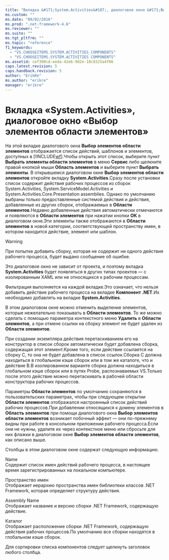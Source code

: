 ```yaml
---
title: "Вкладка &#171;System.Activities&#187;, диалоговое окно &#171;Выбор элементов области элементов&#187; | Microsoft Docs"
ms.custom: ""
ms.date: "09/02/2016"
ms.prod: ".net-framework-4.6"
ms.reviewer: ""
ms.suite: ""
ms.tgt_pltfrm: ""
ms.topic: "reference"
f1_keywords: 
  - "VS.CHOOSEITEMS.SYSTEM.ACTIVITIES_COMPONENTS"
  - "VS.CHOOSEITEMS.SYSTEM.ACTIVITIES COMPONENTS"
ms.assetid: cef390cd-eeda-42e6-9d2e-18c8325a4f06
caps.latest.revision: 5
caps.handback.revision: 5
author: "ErikRe"
ms.author: "erikre"
manager: "erikre"
---
```

# Вкладка &#171;System.Activities&#187;, диалоговое окно &#171;Выбор элементов области элементов&#187;
На этой вкладке диалогового окна **Выбор элементов области элементов** отображается список действий, шаблонов и элементов, доступных в [!INCLUDE[wf](../workflow-designer/includes/wf_md.md)].Чтобы открыть этот список, выберите пункт **Выбрать элементы области элементов** в меню **Сервис** либо щелкните правой кнопкой мыши **Область элементов** и выберите пункт **Выбрать элементы**. В открывшемся диалоговом окне **Выбор элементов области элементов** откройте вкладку **System.Activities**.Сразу после установки список содержит действия рабочих процессов из сборок System.Activities, System.ServiceModel.Activities и System.Activities.Core.Presentation assemblies. Однако по умолчанию выбраны только предоставленные системой действия и действия, добавленные из других сборок, отображаемых в **Области элементов**.Недавно добавленные действия автоматически отмечаются и появляются в **Области элементов** при нажатии кнопки **ОК** в диалоговом окне.Эти элементы также отображаются в **Области элементов** в новой категории, соответствующей пространству имен, в котором находится действие, элемент или шаблон.  
  
> [!WARNING]
>  При попытке добавить сборку, которая не содержит ни одного действия рабочего процесса, будет выдано сообщение об ошибке.  
  
 Это диалоговое окно не зависит от проекта, и поэтому вкладка **System.Activities** будет появляться в других типах проектов — с изолированным XAML или не относящихся к рабочим процессам.  
  
 Фильтрация выполняется на каждой вкладке.Это означает, что нельзя добавить действие рабочего процесса на вкладке **Компонент .NET**.Их необходимо добавлять на вкладке **System.Activities**.  
  
 В этом диалоговом окне можно отменить выделение элементов, которые нежелательно показывать в **Области элементов**. То же можно сделать с помощью параметра контекстного меню **Удалить** в **Области элементов**, а при отмене ссылки на сборку элемент не будет удален из **Области элементов**.  
  
 При создании экземпляра действия перетаскиванием его на конструктор в список сборок автоматически будет добавлена сборка, содержащая этот элемент.Кроме того, если действие ссылается на сборку C, то она не будет добавлена в список ссылок.Сборка C должна находиться в глобальном кэше сборок или в том же каталоге, что и действие B.В изолированном варианте сборка должна находиться в глобальном кэше сборок или в путях Probe, распознаваемых VS.Только после этого действие можно перетаскивать в рабочей области конструктора рабочих процессов.  
  
 Параметры **Области элементов** по умолчанию сохраняются в пользовательских параметрах, чтобы при следующем открытии **Области элементов** отображался настроенный список действий рабочих процессов.При добавлении относящихся к домену элементов в **Область элементов** при помощи диалогового окна **Выбор элементов области элементов** возникает побочный эффект — они по\-прежнему видны при работе в консольном приложении рабочего процесса.Если они не нужны, удалите их через контекстное меню или сбросьте для них флажки в диалоговом окне **Выбор элементов области элементов**, как описано выше.  
  
 Столбцы в этом диалоговом окне содержат следующую информацию.  
  
 Name  
 Содержит список имен действий рабочего процесса, в настоящее время зарегистрированных на локальном компьютере.  
  
 Пространство имен  
 Отображает иерархию пространства имен библиотеки классов .NET Framework, которая определяет структуру действия.  
  
 Assembly Name  
 Отображает название и версию сборки .NET Framework, содержащую действие.  
  
 Каталог  
 Отображает расположение сборки .NET Framework, содержащую действия рабочих процессов.По умолчанию все сборки находятся в глобальном кэше сборок.  
  
 Для сортировки списка компонентов следует щелкнуть заголовок любого столбца.